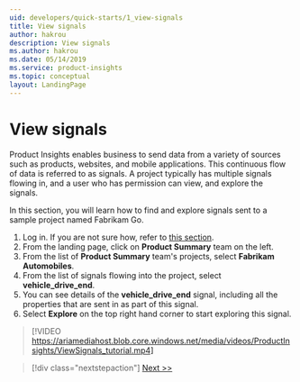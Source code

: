 ```yaml
---
uid: developers/quick-starts/1_view-signals
title: View signals
author: hakrou
description: View signals
ms.author: hakrou
ms.date: 05/14/2019
ms.service: product-insights
ms.topic: conceptual
layout: LandingPage
---
```


# View signals 

Product Insights enables business to send data from a variety of sources such as products, websites, and mobile applications. This continuous flow of data is referred to as signals. A project typically has multiple signals flowing in, and a user who has permission can view, and explore the signals. 

In this section, you will learn how to find and explore signals sent to a sample project named Fabrikam Go.

1. Log in. If you are not sure how, refer to [this section](what-is). 
2. From the landing page, click on **Product Summary** team on the left. 
3. From the list of **Product Summary** team's projects, select **Fabrikam Automobiles**. 
4. From the list of signals flowing into the project, select **vehicle_drive_end**.
5. You can see details of the **vehicle_drive_end** signal, including all the properties that are sent in as part of this signal.
6. Select **Explore** on the top right hand corner to start exploring this signal. 

> [!VIDEO https://ariamediahost.blob.core.windows.net/media/videos/ProductInsights/ViewSignals_tutorial.mp4]

> [!div class="nextstepaction"]
> [Next >>](2_create-own-metric.md)
